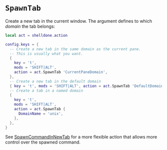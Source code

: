 # `SpawnTab`

Create a new tab in the current window.  The argument defines to which *domain* the tab belongs:

```lua
local act = shelldone.action

config.keys = {
  -- Create a new tab in the same domain as the current pane.
  -- This is usually what you want.
  {
    key = 't',
    mods = 'SHIFT|ALT',
    action = act.SpawnTab 'CurrentPaneDomain',
  },
  -- Create a new tab in the default domain
  { key = 't', mods = 'SHIFT|ALT', action = act.SpawnTab 'DefaultDomain' },
  -- Create a tab in a named domain
  {
    key = 't',
    mods = 'SHIFT|ALT',
    action = act.SpawnTab {
      DomainName = 'unix',
    },
  },
}
```

See [SpawnCommandInNewTab](SpawnCommandInNewTab.md) for a more flexible action
that allows more control over the spawned command.
